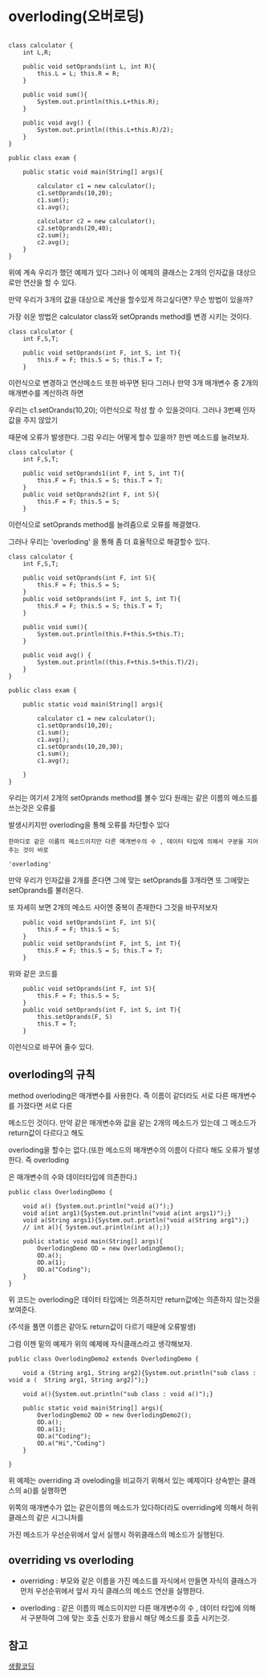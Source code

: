 # overloding(오버로딩)

```

class calculator {
	int L,R;

	public void setOprands(int L, int R){
		this.L = L; this.R = R;
	}

	public void sum(){
		System.out.println(this.L+this.R);
	}

	public void avg() {
		System.out.println((this.L+this.R)/2);
	}
}

public class exam {
	
	public static void main(String[] args){

		calculator c1 = new calculator();
		c1.setOprands(10,20);
		c1.sum();
		c1.avg();

		calculator c2 = new calculator();
		c2.setOprands(20,40);
		c2.sum();
		c2.avg();
	}
}
```

위에 계속 우리가 했던 예제가 있다 그러나 이 예제의 클래스는 2개의 인자값을 대상으로만 연산을 할 수 있다.

만약 우리가 3개의 값을 대상으로 계산을 할수있게 하고싶다면? 무슨 방법이 있을까?

가장 쉬운 방법은 calculator class와 setOprands method를 변경 시키는 것이다.

```
class calculator {
	int F,S,T;

	public void setOprands(int F, int S, int T){
		this.F = F; this.S = S; this.T = T;
	}
```

이런식으로 변경하고 연산메소드 또한 바꾸면 된다 그러나 만약 3개 매개변수 중 2개의 매개변수를 계산하려 하면 

우리는 c1.setOrands(10,20); 이런식으로 작성 할 수 있을것이다. 그러나 3번째 인자값을 주지 않았기 

때문에 오류가 발생한다. 그럼 우리는 어떻게 할수 있을까? 한번 메소드를 늘려보자.

```
class calculator {
	int F,S,T;

	public void setOprands1(int F, int S, int T){
		this.F = F; this.S = S; this.T = T;
	}
	public void setOprands2(int F, int S){
		this.F = F; this.S = S;
	}
```
이런식으로 setOprands method를 늘려줌으로 오류를 해결했다.

그러나 우리는 'overloding' 을 통해 좀 더 효율적으로 해결할수 있다. 

```
class calculator {
	int F,S,T;

	public void setOprands(int F, int S){
		this.F = F; this.S = S; 
	}
	public void setOprands(int F, int S, int T){
		this.F = F; this.S = S; this.T = T;
	}

	public void sum(){
		System.out.println(this.F+this.S+this.T);
	}

	public void avg() {
		System.out.println((this.F+this.S+this.T)/2);
	}
}

public class exam {
	
	public static void main(String[] args){

		calculator c1 = new calculator();
		c1.setOprands(10,20);
		c1.sum();
		c1.avg();
		c1.setOprands(10,20,30);
		c1.sum();
		c1.avg();

	}
}
```

우리는 여기서 2개의 setOprands method를 볼수 있다 원래는 같은 이름의 메소드를 쓰는것은 오류를 

발생시키지만 overloding을 통해 오류를 차단할수 있다 

```
한마디로 같은 이름의 메소드이지만 다른 매개변수의 수 , 데이터 타입에 의해서 구분을 지어주는 것이 바로 

'overloding'
```

만약 우리가 인자값을 2개를 준다면 그에 맞는 setOprands를 3개라면 또 그에맞는 setOprands를 불러온다.

또 자세히 보면 2개의 메소드 사이엔 중복이 존재한다 그것을 바꾸저보자

```
	public void setOprands(int F, int S){
		this.F = F; this.S = S; 
	}
	public void setOprands(int F, int S, int T){
		this.F = F; this.S = S; this.T = T;
	}
```

위와 같은 코드를

```
	public void setOprands(int F, int S){
		this.F = F; this.S = S; 
	}
	public void setOprands(int F, int S, int T){
		this.setOprands(F, S)
		this.T = T;
	}
```

이런식으로 바꾸어 줄수 있다.

## overloding의 규칙

method overloding은 매개변수를 사용한다. 즉 이름이 같더라도 서로 다른 매개변수를 가졌다면 서로 다른 

메소드인 것이다. 만약 같은 매개변수와 값을 같는 2개의 메소드가 있는데 그 메소드가 return값이 다르다고 해도

overloding을 할수는 없다.(또한 메소드의 매개변수의 이름이 다르다 해도 오류가 발생한다. 즉 overloding 

은 매개변수의 수와 데이터타입에 의존한다.)

```
public class OverlodingDemo {
	
	void a() {System.out.println("void a()");}
	void a(int arg1){System.out.println("void a(int args1)");}
	void a(String args1){System.out.println("void a(String arg1");}
	// int a(){ System.out.println(int a();)}

	public static void main(String[] args){
		OverlodingDemo OD = new OverlodingDemo();
		OD.a();
		OD.a(1);
		OD.a("Coding");
	}
}
```

위 코드는 overloding은 데이터 타입에는 의존하지만 return값에는 의존하지 않는것을 보여준다.

(주석을 풀면 이름은 같아도 return값이 다르기 때문에 오류발생)

그럼 이젠 밑의 예제가 위의 예제에 자식클래스라고 생각해보자.
``` 
public class OverlodingDemo2 extends OverlodingDemo {
	
	void a (String arg1, String arg2){System.out.println("sub class : void a (	String arg1, String arg2)");}

	void a(){System.out.println("sub class : void a()");}

	public static void main(String[] args){
		OverlodingDemo2 OD = new OverlodingDemo2();
		OD.a();
		OD.a(1);
		OD.a("Coding");
		OD.a("Hi","Coding")
	}

}
```
위 예제는 overriding 과 oveloding을 비교하기 위해서 있는 예제이다 상속받는 클래스의 a()를 실행하면 

위쪽의 매개변수가 없는 같은이름의 메소드가 있다하더라도 overriding에 의해서 하위클래스의 같은 시그니처를 

가진 메소드가 우선순위에서 앞서 실행시 하위클래스의 메소드가 실행된다.




## overriding vs overloding

- overriding : 부모와 같은 이름을 가진 메소드를 자식에서 만들면 자식의 클래스가 먼저 우선순위에서 앞서  자식 클래스의 메소드 연산을 실행한다.

- overloding : 같은 이름의 메소드이지만 다른 매개변수의 수 , 데이터 타입에 의해서 구분하여 그에 맞는 호출 신호가 왔을시 해당 메소드를 호출 시키는것.


## 참고

[생활코딩](https://opentutorials.org/course/1223/6088)






